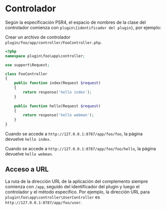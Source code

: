 # Controlador

Según la especificación PSR4, el espacio de nombres de la clase del controlador comienza con `plugin\{identificador del plugin}`, por ejemplo:

Crear un archivo de controlador `plugin/foo/app/controller/FooController.php`.

```php
<?php
namespace plugin\foo\app\controller;

use support\Request;

class FooController
{
    public function index(Request $request)
    {
        return response('hello index');
    }
    
    public function hello(Request $request)
    {
        return response('hello webman');
    }
}
```

Cuando se accede a `http://127.0.0.1:8787/app/foo/foo`, la página devuelve `hello index`.

Cuando se accede a `http://127.0.0.1:8787/app/foo/foo/hello`, la página devuelve `hello webman`.


## Acceso a URL
La ruta de la dirección URL de la aplicación del complemento siempre comienza con `/app`, seguido del identificador del plugin y luego el controlador y el método específico.
Por ejemplo, la dirección URL para `plugin\foo\app\controller\UserController` es `http://127.0.0.1:8787/app/foo/user`.
